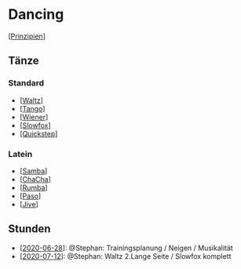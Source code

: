 # Dancing

[[Prinzipien]]

## Tänze

### Standard

- [[Waltz]]
- [[Tango]]
- [[Wiener]]
- [[Slowfox]]
- [[Quickstep]]

### Latein

- [[Samba]]
- [[ChaCha]]
- [[Rumba]]
- [[Paso]]
- [[Jive]]

## Stunden

- [[2020-06-28]]: @Stephan: Trainingsplanung / Neigen / Musikalität
- [[2020-07-12]]: @Stephan: Waltz 2.Lange Seite / Slowfox komplett

[//begin]: # "Autogenerated link references for markdown compatibility"
[Prinzipien]: Prinzipien "Prinzipien"
[Waltz]: Waltz "Waltz"
[Tango]: Tango "Tango"
[Wiener]: Wiener "Wiener"
[Slowfox]: Slowfox "Slowfox"
[Quickstep]: Quickstep "Quickstep"
[Samba]: Samba "Samba"
[ChaCha]: ChaCha "ChaCha"
[Rumba]: Rumba "Rumba"
[Paso]: Paso "Paso"
[Jive]: Jive "Jive"
[2020-06-28]: 2020-06-28 "2020 06 28"
[2020-07-12]: 2020-07-12 "2020 07 12"
[//end]: # "Autogenerated link references"
